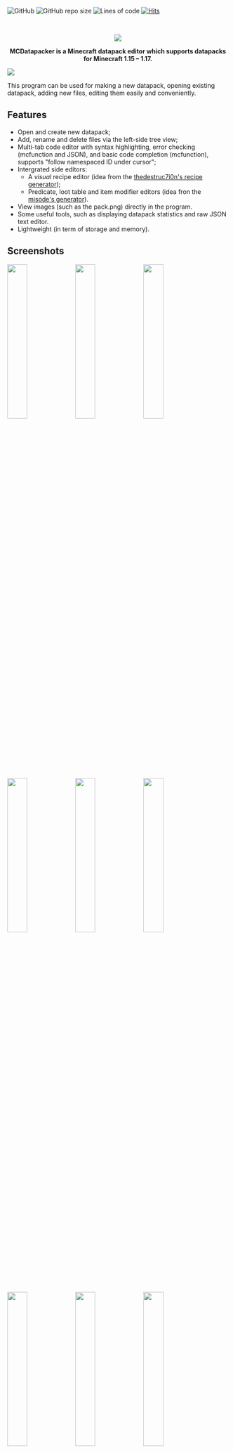 ![GitHub](https://img.shields.io/github/license/IoeCmcomc/MCDatapacker)
![GitHub repo size](https://img.shields.io/github/repo-size/IoeCmcomc/MCDatapacker)
![Lines of code](https://img.shields.io/tokei/lines/github/IoeCmcomc/MCDatapacker)
[![Hits](https://hits.seeyoufarm.com/api/count/incr/badge.svg?url=https%3A%2F%2Fgithub.com%2FIoeCmcomc%2FMCDatapacker&count_bg=%2379C83D&title_bg=%23555555&icon=&icon_color=%23E7E7E7&title=hits&edge_flat=false)](https://hits.seeyoufarm.com)

<br />
<p align="center">
<img src="https://raw.githubusercontent.com/IoeCmcomc/MCDatapacker/master/resource/app/icon/favicon_big.png">
  <p align="center">
    <b>MCDatapacker is a Minecraft datapack editor which supports datapacks for Minecraft 1.15 – 1.17.</b>
  </p>
</p>

![](https://github.com/IoeCmcomc/MCDatapacker/blob/master/screenshots/Syntax%20highlighting%20for%20function%20files.png?raw=true)

This program can be used for making a new datapack, opening existing datapack, adding new files, editing them easily and conveniently.

## Features
- Open and create new datapack;
- Add, rename and delete files via the left-side tree view;
- Multi-tab code editor with syntax highlighting, error checking (mcfunction and JSON), and basic code completion (mcfunction), supports "follow namespaced ID under cursor";
- Intergrated side editors:
  - A *visual* recipe editor (idea from the [thedestruc7i0n's recipe generator](https://crafting.thedestruc7i0n.ca/ "thedestruc7i0n's recipe generator"));
  - Predicate, loot table and item modifier editors (idea fron the [misode's generator](https://misode.github.io/ "misode's generator")).
- View images (such as the pack.png) directly in the program.
- Some useful tools, such as displaying datapack statistics and raw JSON text editor.
- Lightweight (in term of storage and memory).

## Screenshots
<img src="https://user-images.githubusercontent.com/53734763/120409406-0e1b5c80-c37b-11eb-901f-e74922dc6007.png" width="30%"></img> <img src="https://user-images.githubusercontent.com/53734763/120409410-107db680-c37b-11eb-8c76-bd5c54470798.png" width="30%"></img> <img src="https://user-images.githubusercontent.com/53734763/120409412-11164d00-c37b-11eb-9353-ae9ec47668ad.png" width="30%"></img> <img src="https://user-images.githubusercontent.com/53734763/120409413-11aee380-c37b-11eb-8511-32fe4851955a.png" width="30%"></img> <img src="https://user-images.githubusercontent.com/53734763/120409414-11aee380-c37b-11eb-9976-aa1ad04cf08e.png" width="30%"></img> <img src="https://user-images.githubusercontent.com/53734763/120409415-12e01080-c37b-11eb-8fcb-8277ad220322.png" width="30%"></img> <img src="https://user-images.githubusercontent.com/53734763/120409417-1378a700-c37b-11eb-8b8d-ad4743bcc302.png" width="30%"></img> <img src="https://user-images.githubusercontent.com/53734763/120409420-14113d80-c37b-11eb-9450-0598951233cf.png" width="30%"></img> <img src="https://user-images.githubusercontent.com/53734763/120409421-14a9d400-c37b-11eb-8961-061ea4737fa5.png" width="30%"></img> <img src="https://user-images.githubusercontent.com/53734763/120409423-15426a80-c37b-11eb-9cf9-62e2b95bcb24.png" width="30%"></img> <img src="https://user-images.githubusercontent.com/53734763/120409424-15db0100-c37b-11eb-864a-f9c69e19db96.png" width="30%"></img>  

## Download
The program currently supports 1.15, 1.16 and 1.17 data packs, and it only runs on Windows (tested on Windows 7 ~~and Windows 10~~).

Warning: This is currently an under-development program, which may contain errors. Use it with your own risk.

Download link: https://github.com/IoeCmcomc/MCDatapacker/releases/latest

Download the zip file, extract it to a folder and run the *MCDatapacker.exe* file.

## Issues
To report issues, please go to [Issues](https://github.com/IoeCmcomc/MCDatapacker/issues) page. For questions and suggestions, the [Discussion](https://github.com/IoeCmcomc/MCDatapacker/discussions) page is the right place.
If you don't have a Github account, you can also reply on [this Planet Minecraft page](https://www.planetminecraft.com/mod/program-mcdatapacker-a-datapack-editor/).

## Disclaimer
All the Minecraft textures and other materials are copyright © 2009-2022 Mojang Studios.

Some contents in the program are from Minecraft Wiki (see [Minecraft Wiki:General disclaimer](https://minecraft.gamepedia.com/Minecraft_Wiki:General_disclaimer "Minecraft Wiki:General disclaimer")).

This program is not affiliated with Mojang Studios.
